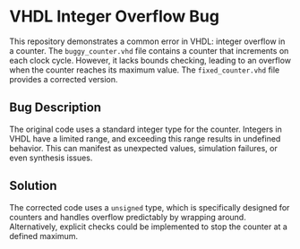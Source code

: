 # VHDL Integer Overflow Bug

This repository demonstrates a common error in VHDL: integer overflow in a counter. The `buggy_counter.vhd` file contains a counter that increments on each clock cycle.  However, it lacks bounds checking, leading to an overflow when the counter reaches its maximum value.  The `fixed_counter.vhd` file provides a corrected version.

## Bug Description
The original code uses a standard integer type for the counter.  Integers in VHDL have a limited range, and exceeding this range results in undefined behavior.  This can manifest as unexpected values, simulation failures, or even synthesis issues.

## Solution
The corrected code uses a `unsigned` type, which is specifically designed for counters and handles overflow predictably by wrapping around. Alternatively, explicit checks could be implemented to stop the counter at a defined maximum.